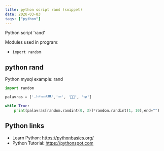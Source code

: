 ```yaml
---
title: python script rand (snippet)
date: 2020-03-03
tags: ["python"]
---
```

Python script 'rand'


Modules used in program: 
* `import random `

## python rand

Python mysql example: rand

```python
import random 

palavras = ['ᆜᆛᆍᆏᚙ','ᆓ', '𧍌𤏨', 'ઋ']

while True:
	print(palavras[random.randint(0, 3)]*random.randint(1, 10),end="")

```

## Python links

- Learn Python: https://pythonbasics.org/
- Python Tutorial: https://pythonspot.com
